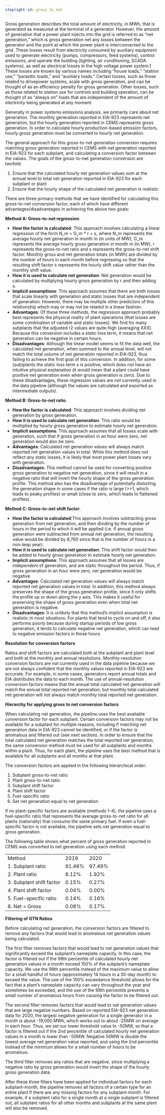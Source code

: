 ```yaml
---
stoplight-id: gross_to_net
---
```


Gross generation describes the total amount of electricity, in MWh, that is generated as measured at the terminal of a generator. However, the amount of generation that a power plant injects into the grid is referred to as “net generation,” which is gross generation net any losses between the generator and the point at which the power plant is interconnected to the grid. These losses result from electricity consumed by auxiliary equipment used to generate electricity (pumps, compressors, feed systems), control emissions, and operate the building (lighting, air conditioning, SCADA systems), as well as electrical losses in the high voltage power system.1 These losses are known by various names including “house loads,” “station use,” “parasitic loads,” and “auxiliary loads.” Certain losses, such as those related to drivepower systems, scale with gross generation, and can be thought of as an efficiency penalty for gross generation. Other losses, such as those related to station use for controls and building operation, can be thought of as “always on” loads that are independent of the amount of electricity being generated at any moment. 

Generally in power systems emissions analysis, we primarily care about net generation. The monthly generation reported in EIA-923 represents net generation, but the hourly generation reported in CEMS represents gross generation. In order to calculate hourly production-based emission factors, hourly gross generation must be converted to hourly net generation. 

The general approach for this gross-to-net generation conversion requires matching gross generation reported in CEMS with net generation reported in EIA-923 for each subplant, and calculating a conversion factor between the values. The goals of the gross-to-net generation conversion are twofold:
1. Ensure that the calculated hourly net generation values sum at the annual level to total net generation reported in EIA-923 for each subplant or plant
2. Ensure that the hourly shape of the calculated net generation is realistic

There are three primary methods that we have identified for calculating this gross-to-net conversion factor, each of which have different advantages/disadvantages in achieving the above two goals:

**Method A: Gross-to-net regression**. 



* **How the factor is calculated**: This approach involves calculating a linear regression of the form N_m = G_m * r + s, where N_m represents the average hourly net generation in month m (in units of MW), G_m represents the average hourly gross generation in month m (in MW), r represents the gross-to-net ratio and s represents the gross-to-net shift factor. Monthly gross and net generation totals (in MWh) are divided by the number of hours in each month before regressing so that the resulting shift factor s represents the hourly shift value rather than the monthly shift value. 
* **How it is used to calculate net generation**: Net generation would be calculated by multiplying hourly gross generation by r and then adding s.
* **Implicit assumptions**: This approach assumes that there are both losses that scale linearly with generation and static losses that are independent of generation. However, there may be multiple other predictors of this relationship which may or may not be related in a linear fashion.
* **Advantages**: Of these three methods, the regression approach probably best represents the physical reality of plant operations (that losses are some combination of variable and static losses). We find for many subplants that the adjusted r2 values are quite high (averaging XXX). Because this conversion includes a static loss term, it means that net generation can be negative in certain hours.
* **Disadvantages**: Although the linear model seems to fit the data well, the calculated net generation, when summed to the annual level, will not match the total volume of net generation reported in EIA-923, thus failing to achieve the first goal of this conversion. In addition, for some (sub)plants the static loss term s is positive, which does not have an intuitive physical explanation (it would mean that a plant could have positive net generation even when gross generation is zero). Due to these disadvantages, these regression values are not currently used in the data pipeline (although the values are calculated and exported as intermediate outputs).

**Method B: Gross-to-net ratio**. 



* **How the factor is calculated**: This approach involves dividing net generation by gross generation.
* **How it is used to calculate net generation**: This ratio would be multiplied by hourly gross generation to estimate hourly net generation.
* **Implicit assumptions**: This approach assumes that all losses scale with generation, such that if gross generation in an hour were zero, net generation would also be zero. 
* **Advantages**: Calculated net generation values will always match reported net generation values in total. While this method does not reflect any static losses, it is likely that most power plant losses vary with generation. 
* **Disadvantages**: This method cannot be used for converting positive gross generation to negative net generation, since it will result in a negative ratio that will invert the hourly shape of the gross generation profile. This method also has the disadvantage of potentially distorting the generation shape in some cases if the ratio is large (>>1, which leads to peaky profiles) or small (close to zero, which leads to flattened profiles). 

**Method C: Gross-to-net shift factor**. 



* **How the factor is calculated**:This approach involves subtracting gross generation from net generation, and then dividing by the number of hours in the period to which it will be applied (i.e. if annual gross generation were subtracted from annual net generation, the resulting value would be divided by 8,760 since that is the number of hours in a non-leap year).
* **How it is used to calculate net generation**: This shift factor would then be added to hourly gross generation to estimate hourly net generation.
* **Implicit assumptions**: This approach assumes that all losses are independent of generation, and are static throughout the period. Thus, if gross generation in an hour were zero, net generation would be negative.
* **Advantages**: Calculated net generation values will always match reported net generation values in total. In addition, this method always preserves the shape of the gross generation profile, since it only shifts the profile up or down along the y axis. This makes it useful for preserving the shape of gross generation even when total net generation is negative.
* **Disadvantages**: It is unlikely that this method’s implicit assumption is realistic in most situations. For plants that tend to cycle on and off, it also performs poorly because during startup periods of low gross generation, it tends to calculate negative net generation, which can lead to negative emission factors in those hours.

**Resolution for conversion factors**

Ratios and shift factors are calculated both at the subplant and plant level and both at the monthly and annual resolutions. Monthly-resolution conversion factors are not currently used in the data pipeline because we are not always confident that the monthly values reported in EIA-923 are accurate. For example, in some cases, generators report annual totals and EIA distributes the data to each month. The use of annual-resolution conversion factors means that the annual total calculated net generation will match the annual total reported net generation, but monthly total calculated net generation will not always match monthly total reported net generation. 

**Hierarchy for applying gross to net conversion factors**

When calculating net generation, the pipeline uses the best available conversion factor for each subplant. Certain conversion factors may not be available for a subplant for multiple reasons, including if matching net generation data in EIA-923 cannot be identified, or if the factor is anomalous and filtered out (see next section). In order to ensure that the total calculated net generation matches the total reported net generation, the same conversion method must be used for all subplants and months within a plant. Thus, for each plant, the pipeline uses the best method that is available for all subplants and all months at that plant.

The conversion factors are applied in the following hierarchical order:



1. Subplant gross-to-net ratio
2. Plant gross-to-net ratio
3. Subplant shift factor
4. Plant shift factor
5. Fuel-specific ratio
6. Set net generation equal to net generation

If no plant-specific factors are available (methods 1-4), the pipeline uses a fuel-specific ratio that represents the average gross-to-net ratio for all plants (nationally) that consume the same primary fuel. If even a fuel-specific factor is not available, the pipeline sets net generation equal to gross generation. 

The following table shows what percent of gross generation reported in CEMS was converted to net generation using each method.


<table>
  <tr>
   <td>Method
   </td>
   <td>2019
   </td>
   <td>2020
   </td>
  </tr>
  <tr>
   <td>1. Subplant ratio
   </td>
   <td>91.46%
   </td>
   <td>97.49%
   </td>
  </tr>
  <tr>
   <td>2. Plant ratio
   </td>
   <td>8.12%
   </td>
   <td>1.92%
   </td>
  </tr>
  <tr>
   <td>3. Subplant shift factor
   </td>
   <td>0.15%
   </td>
   <td>0.27%
   </td>
  </tr>
  <tr>
   <td>4. Plant shift factor
   </td>
   <td>0.04%
   </td>
   <td>0.00%
   </td>
  </tr>
  <tr>
   <td>5. Fuel-specific ratio
   </td>
   <td>0.14%
   </td>
   <td>0.16%
   </td>
  </tr>
  <tr>
   <td>6. Net = Gross
   </td>
   <td>0.08%
   </td>
   <td>0.17%
   </td>
  </tr>
</table>


**Filtering of GTN Ratios**

Before calculating net generation, the conversion factors are filtered to remove any factors that would lead to anomalous net generation values being calculated. 

The first filter removes factors that would lead to net generation values that significantly exceed the subplant’s nameplate capacity. In this case, the factor is filtered out if the 98th percentile of calculated hourly net generation values in a month exceed 150% of the subplant’s nameplate capacity. We use the 98th percentile instead of the maximum value to allow for a small handful of hours (approximately 14 hours in a 30-day month) to exceed the value. The use of the 150% exceedance threshold allows for the fact that a plant’s nameplate capacity can vary throughout the year and sometimes be exceeded, and the use of the 98th percentile prevents a small number of anomalous hours from causing the factor to be filtered out.

The second filter removes factors that would lead to net generation values that are large negative numbers. Based on reported EIA-923 net generation data for 2020, the largest negative generation for a single generator in a month is about -19,000 MWh, which works out to about -25MW on average in each hour. Thus, we set our lower threshold value to -50MW, so that a factor is filtered out if the 2nd percentile of calculated hourly net generation values in a month is lower than -50MW. Negative 50MW is double the lowest average net generation value reported, and using the 2nd percentile instead of the minimum allows for a small number of hours to be anomalous. 

The third filter removes any ratios that are negative, since multiplying a negative ratio by gross generation would invert the shape of the hourly gross generation data. 

After these three filters have been applied for individual factors for each subplant-month, the pipeline removes all factors of a certain type for an entire plant if there are any missing factors for any subplant-month. For example, if a subplant ratio for a single month at a single subplant is filtered out, all subplant ratios for all other months and subplants at the same plant will also be removed.